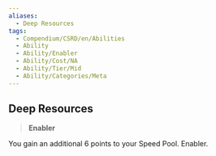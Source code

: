 ```yaml
---
aliases:
  - Deep Resources
tags:
  - Compendium/CSRD/en/Abilities
  - Ability
  - Ability/Enabler
  - Ability/Cost/NA
  - Ability/Tier/Mid
  - Ability/Categories/Meta
---
```

  
    
## Deep Resources    
>**Enabler**  
    
You gain an additional 6 points to your Speed Pool. Enabler.